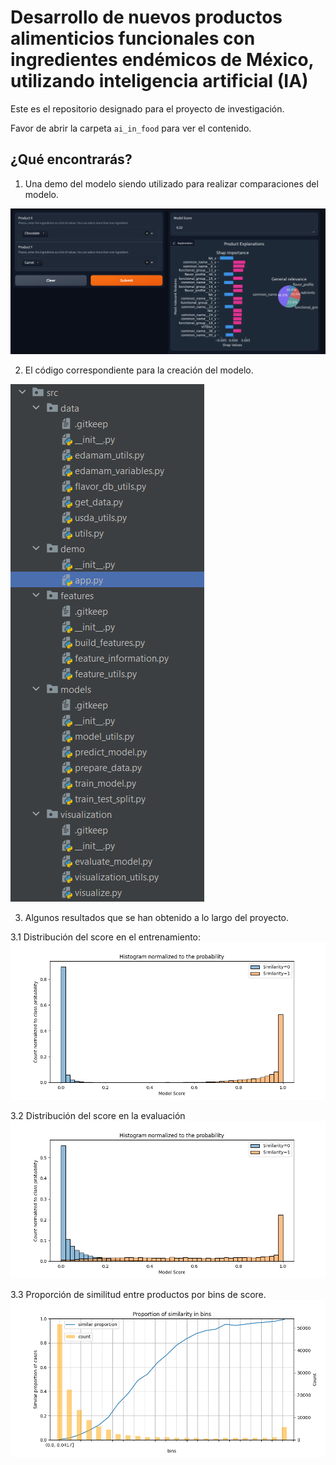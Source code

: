 # Desarrollo de nuevos productos alimenticios funcionales con ingredientes endémicos de México, utilizando inteligencia artificial (IA)

Este es el repositorio designado para el proyecto de investigación.

Favor de abrir la carpeta `ai_in_food` para ver el contenido. 

¿Qué encontrarás?
----------------


1. Una demo del modelo siendo utilizado para realizar comparaciones del modelo.

![demo.png](./ai_in_food/reports/figures/general_figures/demo.PNG)


2. El código correspondiente para la creación del modelo.

![code.png](./ai_in_food/reports/figures/general_figures/code.PNG)


3. Algunos resultados que se han obtenido a lo largo del proyecto. 

3.1 Distribución del score en el entrenamiento:
![train_hist.png](./ai_in_food/reports/figures/train_histogram_score_distribution.png)

3.2 Distribución del score en la evaluación
![test_hist.png](./ai_in_food/reports/figures/test_histogram_score_distribution.png)

3.3 Proporción de similitud entre productos por bins de score. 
![demo.png](./ai_in_food/reports/figures/proportion_of_similarity.png)



